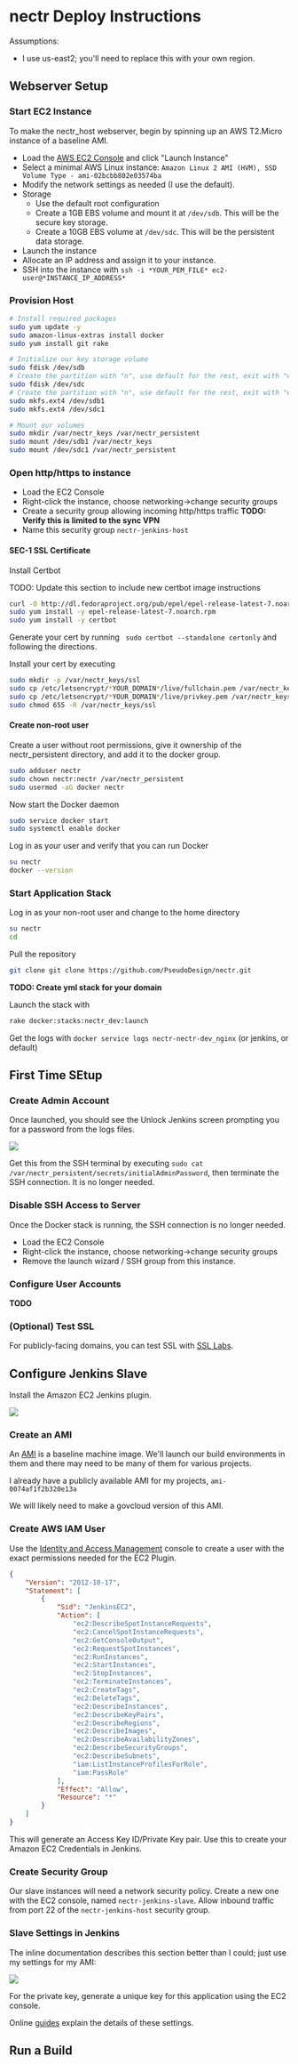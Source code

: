 # nectr Deploy Instructions

Assumptions:

- I use us-east2; you'll need to replace this with your own region.

## Webserver Setup

### Start EC2 Instance

To make the nectr_host webserver, begin by spinning up an AWS T2.Micro instance of a baseline AMI.

- Load the [AWS EC2 Console](https://console.aws.amazon.com/ec2) and click "Launch Instance"
- Select a minimal AWS Linux instance: `Amazon Linux 2 AMI (HVM), SSD Volume Type - ami-02bcbb802e03574ba`
- Modify the network settings as needed (I use the default).
- Storage
  - Use the default root configuration
  - Create a 1GB EBS volume and mount it at `/dev/sdb`.  This will be the secure key storage.
  - Create a 10GB EBS volume at `/dev/sdc`.  This will be the persistent data storage.
- Launch the instance
- Allocate an IP address and assign it to your instance.
- SSH into the instance with `ssh -i *YOUR_PEM_FILE* ec2-user@*INSTANCE_IP_ADDRESS*`

### Provision Host

```bash
# Install required packages
sudo yum update -y
sudo amazon-linux-extras install docker
sudo yum install git rake

# Initialize our key storage volume
sudo fdisk /dev/sdb
# Create the partition with "n", use default for the rest, exit with "w"
sudo fdisk /dev/sdc
# Create the partition with "n", use default for the rest, exit with "w"
sudo mkfs.ext4 /dev/sdb1
sudo mkfs.ext4 /dev/sdc1

# Mount our volumes
sudo mkdir /var/nectr_keys /var/nectr_persistent
sudo mount /dev/sdb1 /var/nectr_keys
sudo mount /dev/sdc1 /var/nectr_persistent

```

### Open http/https to instance

- Load the EC2 Console
- Right-click the instance, choose networking->change security groups
- Create a security group allowing incoming http/https traffic **TODO: Verify this is limited to the sync VPN**
- Name this security group `nectr-jenkins-host`

#### SEC-1 SSL Certificate

Install Certbot

TODO: Update this section to include new certbot image instructions

```bash
curl -O http://dl.fedoraproject.org/pub/epel/epel-release-latest-7.noarch.rpm
sudo yum install -y epel-release-latest-7.noarch.rpm
sudo yum install -y certbot
```

Generate your cert by running ` sudo certbot --standalone certonly` and following the directions.

Install your cert by executing

```bash
sudo mkdir -p /var/nectr_keys/ssl
sudo cp /etc/letsencrypt/*YOUR_DOMAIN*/live/fullchain.pem /var/nectr_keys/ssl/nectr.crt
sudo cp /etc/letsencrypt/*YOUR_DOMAIN*/live/privkey.pem /var/nectr_keys/ssl/nectr.key
sudo chmod 655 -R /var/nectr_keys/ssl
```

#### Create non-root user

Create a user without root permissions, give it ownership of the nectr_persistent directory, and add it to the docker group.

```bash
sudo adduser nectr
sudo chown nectr:nectr /var/nectr_persistent
sudo usermod -aG docker nectr
```

Now start the Docker daemon

```bash
sudo service docker start
sudo systemctl enable docker
```

Log in as your user and verify that you can run Docker

```bash
su nectr
docker --version
```

### Start Application Stack

Log in as your non-root user and change to the home directory

```bash
su nectr
cd
```

Pull the repository

```bash
git clone git clone https://github.com/PseudoDesign/nectr.git
```

**TODO: Create yml stack for your domain**

Launch the stack with

```bash
rake docker:stacks:nectr_dev:launch
```

Get the logs with `docker service logs nectr-nectr-dev_nginx` (or jenkins, or default)

## First Time SEtup

### Create Admin Account

Once launched, you should see the Unlock Jenkins screen prompting you for a password from the logs files.

![](images/unlock_jenkins.png)

Get this from the SSH terminal by executing `sudo cat /var/nectr_persistent/secrets/initialAdminPassword`, then terminate the SSH connection.  It is no longer needed.

### Disable SSH Access to Server

Once the Docker stack is running, the SSH connection is no longer needed.

- Load the EC2 Console
- Right-click the instance, choose networking->change security groups
- Remove the launch wizard / SSH group from this instance.

### Configure User Accounts

**TODO**

### (Optional) Test SSL

For publicly-facing domains, you can test SSL with [SSL Labs](https://www.ssllabs.com/ssltest/analyze.html?d=nectr.dev).

## Configure Jenkins Slave

Install the Amazon EC2 Jenkins plugin.

![](images/ec2_plugin.png)

### Create an AMI

An [AMI](https://docs.aws.amazon.com/AWSEC2/latest/UserGuide/AMIs.html) is a baseline machine image.  We'll launch our build environments in them and there may need to be many of them for various projects.

I already have a publicly available AMI for my projects, `ami-0074af1f2b320e13a`

We will likely need to make a govcloud version of this AMI.

### Create AWS IAM User

Use the [Identity and Access Management](https://console.aws.amazon.com/iam/home#/home) console to create a user with the exact permissions needed for the EC2 Plugin.

```json
{
    "Version": "2012-10-17",
    "Statement": [
        {
            "Sid": "JenkinsEC2",
            "Action": [
                "ec2:DescribeSpotInstanceRequests",
                "ec2:CancelSpotInstanceRequests",
                "ec2:GetConsoleOutput",
                "ec2:RequestSpotInstances",
                "ec2:RunInstances",
                "ec2:StartInstances",
                "ec2:StopInstances",
                "ec2:TerminateInstances",
                "ec2:CreateTags",
                "ec2:DeleteTags",
                "ec2:DescribeInstances",
                "ec2:DescribeKeyPairs",
                "ec2:DescribeRegions",
                "ec2:DescribeImages",
                "ec2:DescribeAvailabilityZones",
                "ec2:DescribeSecurityGroups",
                "ec2:DescribeSubnets",
                "iam:ListInstanceProfilesForRole",
                "iam:PassRole"
            ],
            "Effect": "Allow",
            "Resource": "*"
        }
    ]
}
```

This will generate an Access Key ID/Private Key pair.  Use this to create your Amazon EC2 Credentials in Jenkins.

### Create Security Group

Our slave instances will need a network security policy.  Create a new one with the EC2 console, named `nectr-jenkins-slave`.  Allow inbound traffic from port 22 of the `nectr-jenkins-host` security group.

### Slave Settings in Jenkins

The inline documentation describes this section better than I could; just use my settings for my AMI:

![](images/jenkins_ec2_settings.png)

For the private key, generate a unique key for this application using the EC2 console.

Online [guides](https://blog.iseatz.com/ec2-plugin-jenkins-automatically-provision-slaves/) explain the details of these settings.

## Run a Build
